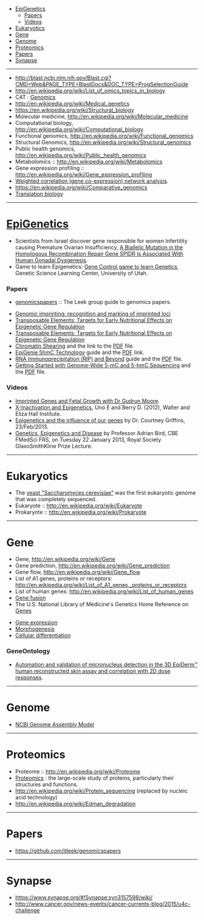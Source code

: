 + [EpiGenetics](#epigenetics)
   + [Papers](#papers)
   + [Videos](#videos)
+ [Eukaryotics](#eukaryotics)
+ [Gene](#gene)
+ [Genome](#genome)
+ [Proteomics](#proteomics)
+ [Papers](#papers)
+ [Synapse](#synapse)

----

+ http://blast.ncbi.nlm.nih.gov/Blast.cgi?CMD=Web&PAGE_TYPE=BlastDocs&DOC_TYPE=ProgSelectionGuide
+ http://en.wikipedia.org/wiki/List_of_omics_topics_in_biology
+ CAT : [Genomics](http://en.wikipedia.org/wiki/Category:Genomics)
+ http://en.wikipedia.org/wiki/Medical_genetics
+ https://en.wikipedia.org/wiki/Structural_biology
+ Molecular medicine, http://en.wikipedia.org/wiki/Molecular_medicine
+ Computational biology, http://en.wikipedia.org/wiki/Computational_biology
+ Functional genomics, http://en.wikipedia.org/wiki/Functional_genomics
+ Structural Genomics, http://en.wikipedia.org/wiki/Structural_genomics
+ Public health genomics, http://en.wikipedia.org/wiki/Public_health_genomics
+ Metabolomics :: http://en.wikipedia.org/wiki/Metabolomics
+ Gene expression profiling :: http://en.wikipedia.org/wiki/Gene_expression_profiling
+ [Weighted correlation (gene co-expression) network analysis](http://en.wikipedia.org/wiki/Weighted_correlation_network_analysis).
+ https://en.wikipedia.org/wiki/Comparative_genomics
+ [Translation biology](http://en.wikipedia.org/wiki/Translation_%28biology%29)

----

# [EpiGenetics](http://en.wikipedia.org/wiki/Epigenetics)
+ Scientists from Israel discover gene responsible for women Infertility causing Premature Ovarian Insufficiency, [A Biallelic Mutation in the Homologous Recombination Repair Gene SPIDR Is Associated With Human Gonadal Dysgenesis](https://academic.oup.com/jcem/article/102/2/681/2972071/A-Biallelic-Mutation-in-the-Homologous).
+ Game to learn Epigenetics: [Gene Control game to learn Genetics](http://learn.genetics.utah.edu/content/epigenetics/control/), Genetic Science Learning Center, University of Utah.

### Papers
+ [genomicspapers](https://github.com/jtleek/genomicspapers) :: The Leek group guide to genomics papers.
* [Genomic imprinting: recognition and marking of imprinted loci](http://www.ncbi.nlm.nih.gov/pubmed/22195775)
* [Transposable Elements: Targets for Early Nutritional Effects on Epigenetic Gene Regulation](http://www.ncbi.nlm.nih.gov/pmc/articles/PMC165709/)
* [Transposable Elements: Targets for Early Nutritional Effects on Epigenetic Gene Regulation](http://www.ncbi.nlm.nih.gov/pmc/articles/PMC165709/)
* [Chromatin Shearing](http://epigenie.com/epigenie-guide-chromatin-shearing/) and the link to the [PDF](http://epigenie.com/wp-content/uploads/2013/05/Chromatin-Shearing_D4.pdf) file.
* [EpiGenie 5hmC Technology](http://epigenie.com/epigenie-5hmc-technology-guide/) guide and the [PDF](http://media.epigenie.com/wp-content/uploads/2012/10/5hmC-Technology-Guide_D71.pdf) link.
* [RNA Immunoprecipitation (RIP) and Beyond](http://epigenie.com/epigenie-guide-rna-immunoprecipitation-rip-and-beyond/) guide and the [PDF](http://epigenie.com/wp-content/uploads/2013/07/RIP-Guide_D3.pdf) file.
* [Getting Started with Genome-Wide 5-mC and 5-hmC Sequencing](http://epigenie.com/guide-getting-started-with-genome-wide-5-mc-and-5-hmc-sequencing/) and the [PDF](http://epigenie.com/wp-content/uploads/2013/04/Zymo-DNAm-Sequencing-Guide_D4.pdf) file.

### Videos
+ [Imprinted Genes and Fetal Growth with Dr Gudrun Moore](http://epigenie.com/imprinted-genes-and-fetal-growth-with-dr-gudrun-moore/).
+ [X-Inactivation and Epigenetics](http://www.wehi.edu.au/x_inactivation_and_epigenetics/), Uno E and Berry D. (2012), Walter and Eliza Hall Institute.
+ [Epigenetics and the influence of our genes](http://www.youtube.com/watch?v=JTBg6hqeuTg) by Dr. Courtney Griffins, 23/Feb/2013.
+ [Genetics, Epigenetics and Disease](http://www.youtube.com/watch?v=SHpfkNRscOc&feature=endscreen) by Professor Adrian Bird, CBE FMedSci FRS, on Tuesday 22 January 2013, Royal Society GlaxoSmithKline Prize Lecture.

----

# Eukaryotics
* The [yeast "Saccharomyces cerevisiae"](https://secure.wikimedia.org/wikipedia/en/wiki/Saccharomyces_cerevisiae) was the first eukaryotic genome that was completely sequenced.
* Eukaryote :: http://en.wikipedia.org/wiki/Eukaryote
* Prokaryote :: http://en.wikipedia.org/wiki/Prokaryote

----

# Gene
* Gene, http://en.wikipedia.org/wiki/Gene
* Gene prediction, http://en.wikipedia.org/wiki/Gene_prediction
* Gene flow, http://en.wikipedia.org/wiki/Gene_flow
* List of A1 genes, proteins or receptors: http://en.wikipedia.org/wiki/List_of_A1_genes,_proteins_or_receptors
* List of human genes: http://en.wikipedia.org/wiki/List_of_human_genes
* [Gene fusion](http://en.wikipedia.org/wiki/Gene_fusion)
* The U.S. National Library of Medicine's Genetics Home Reference on [Genes](http://ghr.nlm.nih.gov/BrowseGenes) 
+ [Gene expression](http://en.wikipedia.org/wiki/Gene_expression)
+ [Morphogenesis](http://en.wikipedia.org/wiki/Morphogenesis)
+ [Cellular differentiation](http://en.wikipedia.org/wiki/Cellular_differentiation)

### GeneOntology
* [Automation and validation of micronucleus detection in the 3D EpiDerm™ human reconstructed skin assay and correlation with 2D dose responses](http://europepmc.org/articles/PMC3983754).

----

# Genome 
* [NCBI Genome Assembly Model](https://www.ncbi.nlm.nih.gov/assembly/model/)

----

# Proteomics
* Proteome :: http://en.wikipedia.org/wiki/Proteome
* [Proteomics](http://en.wikipedia.org/wiki/Proteomics) : the large-scale study of proteins, particularly their structures and functions.
* http://en.wikipedia.org/wiki/Protein_sequencing (replaced by nucleic acid technology)
* http://en.wikipedia.org/wiki/Edman_degradation

---- 

# Papers
+ https://github.com/jtleek/genomicspapers

----

# Synapse
+ https://www.synapse.org/#!Synapse:syn3157598/wiki/
+ http://www.cancer.gov/news-events/cancer-currents-blog/2015/u4c-challenge
